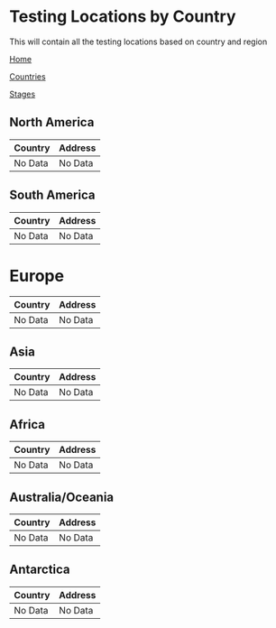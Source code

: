 # Testing Locations by Country

This will contain all the testing locations based on country and region

[Home](README.md)

[Countries](Countries.md)

[Stages](Stages.md)

## North America

| Country  | Address |   
|---|---|
| No Data  | No Data  | 

## South America

| Country  | Address |   
|---|---|
| No Data  | No Data  | 

# Europe

| Country  | Address |   
|---|---|
| No Data  | No Data  | 

## Asia

| Country  | Address |   
|---|---|
| No Data  | No Data  | 

## Africa

| Country  | Address |   
|---|---|
| No Data  | No Data  |  


## Australia/Oceania

| Country  | Address |   
|---|---|
| No Data  | No Data  | 

## Antarctica

| Country  | Address |   
|---|---|
| No Data  | No Data  |  
